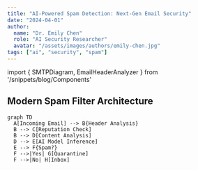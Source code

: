 ```yaml
---
title: "AI-Powered Spam Detection: Next-Gen Email Security"
date: "2024-04-01"
author: 
  name: "Dr. Emily Chen"
  role: "AI Security Researcher"
  avatar: "/assets/images/authors/emily-chen.jpg"
tags: ["ai", "security", "spam"]
---
```


import { SMTPDiagram, EmailHeaderAnalyzer } from '/snippets/blog/Components'

## Modern Spam Filter Architecture

```mermaid
graph TD
  A[Incoming Email] --> B{Header Analysis}
  B --> C[Reputation Check]
  B --> D[Content Analysis]
  D --> E[AI Model Inference]
  E --> F{Spam?}
  F -->|Yes| G[Quarantine]
  F -->|No| H[Inbox]